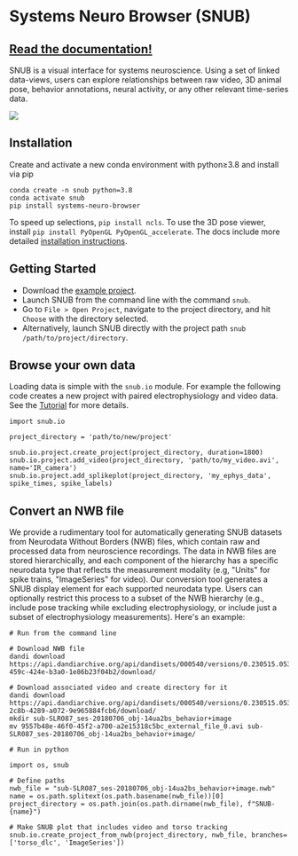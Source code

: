 # Systems Neuro Browser (SNUB)

## [Read the documentation!](https://snub.readthedocs.io/en/latest/)

SNUB is a visual interface for systems neuroscience. Using a set of linked data-views, users can explore relationships between raw video, 3D animal pose, behavior annotations, neural activity, or any other relevant time-series data.

![](https://github.com/calebweinreb/SNUB/blob/main/docs/media/use_case1.gif)


## Installation

Create and activate a new conda environment with python≥3.8 and install via pip
```
conda create -n snub python=3.8
conda activate snub
pip install systems-neuro-browser
```
To speed up selections, `pip install ncls`. To use the 3D pose viewer, install `pip install PyOpenGL PyOpenGL_accelerate`. The docs include more detailed [installation instructions](https://snub.readthedocs.io/en/latest/install.html).

## Getting Started

* Download the [example project](https://zenodo.org/records/10578025/files/miniscope_project.zip?download=1). 
* Launch SNUB from the command line with the command `snub`.
* Go to `File > Open Project`, navigate to the project directory, and hit `Choose` with the directory selected.
* Alternatively, launch SNUB directly with the project path `snub /path/to/project/directory`.
   
## Browse your own data

Loading data is simple with the `snub.io` module. For example the following code creates a new project with paired electrophysiology and video data. See the [Tutorial](https://snub.readthedocs.io/en/latest/tutorials.html) for more details. 

```
import snub.io

project_directory = 'path/to/new/project'

snub.io.project.create_project(project_directory, duration=1800)
snub.io.project.add_video(project_directory, 'path/to/my_video.avi', name='IR_camera')
snub.io.project.add_splikeplot(project_directory, 'my_ephys_data', spike_times, spike_labels) 
```

## Convert an NWB file

We provide a rudimentary tool for automatically generating SNUB datasets from Neurodata Without Borders (NWB) files, which contain raw and processed data from neuroscience recordings. The data in NWB files are stored hierarchically, and each component of the hierarchy has a specific neurodata type that reflects the measurement modality (e.g, "Units" for spike trains, "ImageSeries" for video). Our conversion tool generates a SNUB display element for each supported neurodata type. Users can optionally restrict this process to a subset of the NWB hierarchy (e.g., include pose tracking while excluding electrophysiology, or include just a subset of electrophysiology measurements). Here's an example:

```
# Run from the command line

# Download NWB file
dandi download https://api.dandiarchive.org/api/dandisets/000540/versions/0.230515.0530/assets/94307bee-459c-424e-b3a0-1e86b23f04b2/download/

# Download associated video and create directory for it
dandi download https://api.dandiarchive.org/api/dandisets/000540/versions/0.230515.0530/assets/942b0806-2c8b-4289-a072-9e965884fcb6/download/
mkdir sub-SLR087_ses-20180706_obj-14ua2bs_behavior+image
mv 9557b48e-46f0-45f2-a700-a2e15318c5bc_external_file_0.avi sub-SLR087_ses-20180706_obj-14ua2bs_behavior+image/
```

```
# Run in python

import os, snub

# Define paths
nwb_file = "sub-SLR087_ses-20180706_obj-14ua2bs_behavior+image.nwb"
name = os.path.splitext(os.path.basename(nwb_file))[0]
project_directory = os.path.join(os.path.dirname(nwb_file), f"SNUB-{name}")

# Make SNUB plot that includes video and torso tracking
snub.io.create_project_from_nwb(project_directory, nwb_file, branches=['torso_dlc', 'ImageSeries'])
```